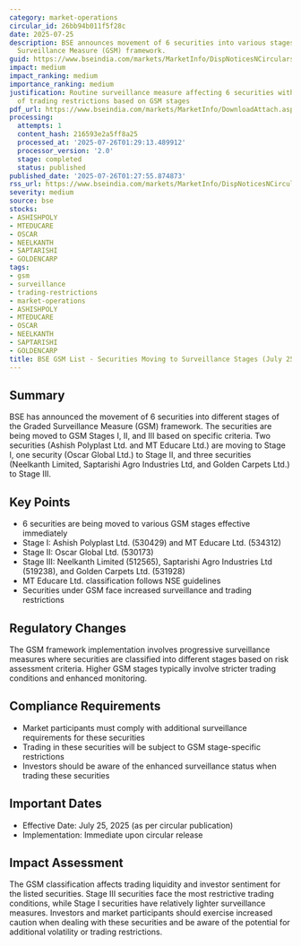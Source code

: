 ```yaml
---
category: market-operations
circular_id: 26bb94b011f5f28c
date: 2025-07-25
description: BSE announces movement of 6 securities into various stages of Graded
  Surveillance Measure (GSM) framework.
guid: https://www.bseindia.com/markets/MarketInfo/DispNoticesNCirculars.aspx?Noticeid={040306F2-3796-423E-A81C-F155DC65E2F5}&noticeno=20250725-57&dt=07/25/2025&icount=57&totcount=69&flag=0
impact: medium
impact_ranking: medium
importance_ranking: medium
justification: Routine surveillance measure affecting 6 securities with varying degrees
  of trading restrictions based on GSM stages
pdf_url: https://www.bseindia.com/markets/MarketInfo/DownloadAttach.aspx?id=20250725-57&attachedId=dfc120eb-dbe4-4489-af7a-418de3e7989b
processing:
  attempts: 1
  content_hash: 216593e2a5ff8a25
  processed_at: '2025-07-26T01:29:13.489912'
  processor_version: '2.0'
  stage: completed
  status: published
published_date: '2025-07-26T01:27:55.874873'
rss_url: https://www.bseindia.com/markets/MarketInfo/DispNoticesNCirculars.aspx?Noticeid={040306F2-3796-423E-A81C-F155DC65E2F5}&noticeno=20250725-57&dt=07/25/2025&icount=57&totcount=69&flag=0
severity: medium
source: bse
stocks:
- ASHISHPOLY
- MTEDUCARE
- OSCAR
- NEELKANTH
- SAPTARISHI
- GOLDENCARP
tags:
- gsm
- surveillance
- trading-restrictions
- market-operations
- ASHISHPOLY
- MTEDUCARE
- OSCAR
- NEELKANTH
- SAPTARISHI
- GOLDENCARP
title: BSE GSM List - Securities Moving to Surveillance Stages (July 25, 2025)
---
```


## Summary

BSE has announced the movement of 6 securities into different stages of the Graded Surveillance Measure (GSM) framework. The securities are being moved to GSM Stages I, II, and III based on specific criteria. Two securities (Ashish Polyplast Ltd. and MT Educare Ltd.) are moving to Stage I, one security (Oscar Global Ltd.) to Stage II, and three securities (Neelkanth Limited, Saptarishi Agro Industries Ltd, and Golden Carpets Ltd.) to Stage III.

## Key Points

- 6 securities are being moved to various GSM stages effective immediately
- Stage I: Ashish Polyplast Ltd. (530429) and MT Educare Ltd. (534312)
- Stage II: Oscar Global Ltd. (530173)
- Stage III: Neelkanth Limited (512565), Saptarishi Agro Industries Ltd (519238), and Golden Carpets Ltd. (531928)
- MT Educare Ltd. classification follows NSE guidelines
- Securities under GSM face increased surveillance and trading restrictions

## Regulatory Changes

The GSM framework implementation involves progressive surveillance measures where securities are classified into different stages based on risk assessment criteria. Higher GSM stages typically involve stricter trading conditions and enhanced monitoring.

## Compliance Requirements

- Market participants must comply with additional surveillance requirements for these securities
- Trading in these securities will be subject to GSM stage-specific restrictions
- Investors should be aware of the enhanced surveillance status when trading these securities

## Important Dates

- Effective Date: July 25, 2025 (as per circular publication)
- Implementation: Immediate upon circular release

## Impact Assessment

The GSM classification affects trading liquidity and investor sentiment for the listed securities. Stage III securities face the most restrictive trading conditions, while Stage I securities have relatively lighter surveillance measures. Investors and market participants should exercise increased caution when dealing with these securities and be aware of the potential for additional volatility or trading restrictions.